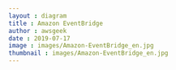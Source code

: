 ```yaml
---
layout : diagram
title : Amazon EventBridge
author : awsgeek
date : 2019-07-17
image : images/Amazon-EventBridge_en.jpg
thumbnail : images/Amazon-EventBridge_en.jpg
---
```

